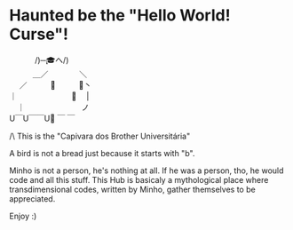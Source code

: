 # Haunted be the "Hello World! Curse"!

   　  　　/)─🎓ヘ/)<br>
 　　　＿／　　　　＼ <br>
　 ／　　　🌟　　　🌟丶<br>
    ｜　　　　　　　🐽 　| <br>
　｜　　　　　　　       ノ 　<br>
     U￣U￣￣U📝 ￣ ￣<br>

/\ This is the "Capivara dos Brother Universitária"

A bird is not a bread just because it starts with "b".

Minho is not a person, he's nothing at all.
If he was a person, tho, he would code and all this stuff.
This Hub is basicaly a mythological place where transdimensional codes, written by Minho, gather themselves to be appreciated.

Enjoy :)
